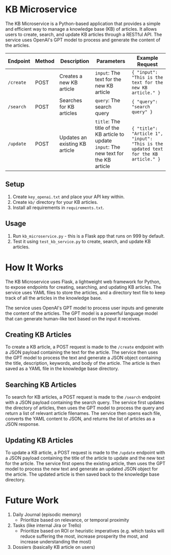 # KB Microservice

The KB Microservice is a Python-based application that provides a simple and efficient way to manage a knowledge base
(KB) of articles. It allows users to create, search, and update KB articles through a RESTful API. The service uses
OpenAI's GPT model to process and generate the content of the articles.


| Endpoint | Method | Description | Parameters | Example Request |
| --- | --- | --- | --- | --- |
| `/create` | POST | Creates a new KB article | `input`: The text for the new KB article | `{ "input": "This is the text for the new KB article." }` |
| `/search` | POST | Searches for KB articles | `query`: The search query | `{ "query": "search query" }` |
| `/update` | POST | Updates an existing KB article | `title`: The title of the KB article to update<br>`input`: The new text for the KB article | `{ "title": "Article 1", "input": "This is the updated text for the KB article." }` |

## Setup

1. Create `key_openai.txt` and place your API key within.
2. Create `kb/` directory for your KB articles.
3. Install all requirements in `requirements.txt`.

## Usage

1. Run `kb_microservice.py` - this is a Flask app that runs on 999 by default.
2. Test it using `test_kb_service.py` to create, search, and update KB articles.

# How It Works

The KB Microservice uses Flask, a lightweight web framework for Python, to expose endpoints for creating, searching, and
updating KB articles. The service uses YAML files to store the articles, and a directory text file to keep track of all
the articles in the knowledge base.

The service uses OpenAI's GPT model to process user inputs and generate the content of the articles. The GPT model
is a powerful language model that can generate human-like text based on the input it receives.

## Creating KB Articles

To create a KB article, a POST request is made to the `/create` endpoint with a JSON payload containing the text for the
article. The service then uses the GPT model to process the text and generate a JSON object containing the title,
description, keywords, and body of the article. The article is then saved as a YAML file in the knowledge base
directory.

## Searching KB Articles

To search for KB articles, a POST request is made to the `/search` endpoint with a JSON payload containing the search
query. The service first updates the directory of articles, then uses the GPT model to process the query and return a
list of relevant article filenames. The service then opens each file, converts the YAML content to JSON, and returns the
list of articles as a JSON response.

## Updating KB Articles

To update a KB article, a POST request is made to the `/update` endpoint with a JSON payload containing the title of the
article to update and the new text for the article. The service first opens the existing article, then uses the GPT
model to process the new text and generate an updated JSON object for the article. The updated article is then saved
back to the knowledge base directory.

# Future Work

1. Daily Journal (episodic memory)
   - Prioritize based on relevance, or temporal proximity
2. Tasks (like internal Jira or Trello)
   - Prioritize based on ROI or heuristic imperatives (e.g. which tasks will reduce suffering the most, increase prosperity the most, and increase understanding the most)
3. Dossiers (basically KB article on users)
